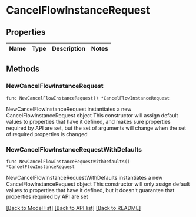 # CancelFlowInstanceRequest

## Properties

Name | Type | Description | Notes
------------ | ------------- | ------------- | -------------

## Methods

### NewCancelFlowInstanceRequest

`func NewCancelFlowInstanceRequest() *CancelFlowInstanceRequest`

NewCancelFlowInstanceRequest instantiates a new CancelFlowInstanceRequest object
This constructor will assign default values to properties that have it defined,
and makes sure properties required by API are set, but the set of arguments
will change when the set of required properties is changed

### NewCancelFlowInstanceRequestWithDefaults

`func NewCancelFlowInstanceRequestWithDefaults() *CancelFlowInstanceRequest`

NewCancelFlowInstanceRequestWithDefaults instantiates a new CancelFlowInstanceRequest object
This constructor will only assign default values to properties that have it defined,
but it doesn't guarantee that properties required by API are set


[[Back to Model list]](../README.md#documentation-for-models) [[Back to API list]](../README.md#documentation-for-api-endpoints) [[Back to README]](../README.md)


